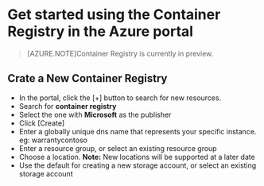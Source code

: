 <properties
   pageTitle="Container Registry in the Portal | Microsoft Azure"
   description="Get started with the Azure Container Registry in the Azure portal..."
   services="container-registry"
   documentationCenter=""
   authors="stevelas"
   manager="balans"
   editor="dlepow"
   tags=""
   keywords=""/>

<tags
   ms.service="container-registry"
   ms.devlang="na"
   ms.topic="get-started-article"
   ms.tgt_pltfrm="na"
   ms.workload="na"
   ms.date="10/07/2016"
   ms.author="stevelas"/>

# Get started using the Container Registry in the Azure portal


>[AZURE.NOTE]Container Registry is currently in preview.


## Crate a New Container Registry
* In the portal, click the [+] button to search for new resources.
* Search for **container registry**
* Select the one with **Microsoft** as the publisher
* Click [Create]
* Enter a globally unique dns name that represents your specific instance. eg: warrantycontoso 
* Enter a resource group, or select an existing resource group
* Choose a location. **Note:** New locations will be supported at a later date
* Use the default for creating a new storage account, or select an existing storage account


